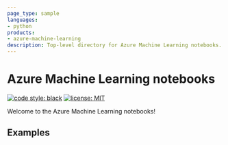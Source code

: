 ```yaml
---
page_type: sample
languages:
- python
products:
- azure-machine-learning
description: Top-level directory for Azure Machine Learning notebooks.
---
```


# Azure Machine Learning notebooks

[![code style: black](https://img.shields.io/badge/code%20style-black-000000.svg)](https://github.com/psf/black)
[![license: MIT](https://img.shields.io/badge/License-MIT-purple.svg)](../LICENSE)

Welcome to the Azure Machine Learning notebooks!

## Examples
